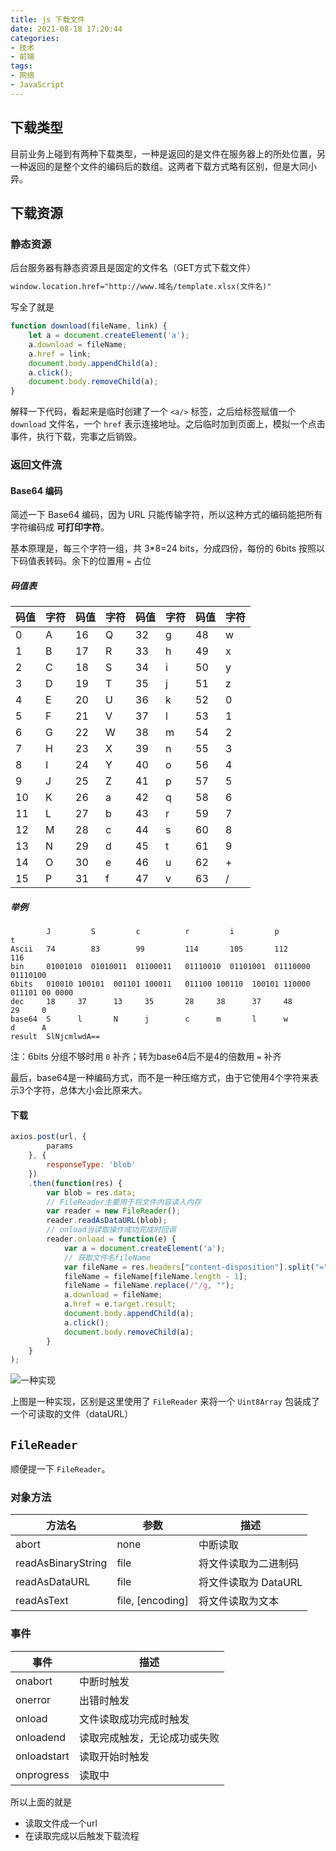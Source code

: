 ```yaml
---
title: js 下载文件
date: 2021-08-18 17:20:44
categories:
- 技术
- 前端
tags:
- 网络
- JavaScript
---
```

## 下载类型

目前业务上碰到有两种下载类型，一种是返回的是文件在服务器上的所处位置，另一种返回的是整个文件的编码后的数组。这两者下载方式略有区别，但是大同小异。



<!--more-->



## 下载资源

### 静态资源

后台服务器有静态资源且是固定的文件名（GET方式下载文件）

```html
window.location.href="http://www.域名/template.xlsx(文件名)"
```

写全了就是

```javascript
function download(fileName, link) {
    let a = document.createElement('a');
    a.download = fileName;
    a.href = link;
    document.body.appendChild(a);
    a.click();
    document.body.removeChild(a);   
}
```

 解释一下代码，看起来是临时创建了一个 `<a/>` 标签，之后给标签赋值一个 `download` 文件名，一个 `href` 表示连接地址。之后临时加到页面上，模拟一个点击事件，执行下载，完事之后销毁。



### 返回文件流

#### Base64 编码

简述一下 Base64 编码，因为 URL 只能传输字符，所以这种方式的编码能把所有字符编码成 **可打印字符**。

基本原理是，每三个字符一组，共 3*8=24 bits，分成四份，每份的 6bits 按照以下码值表转码。余下的位置用 `=` 占位

##### 码值表

| 码值 | 字符 | 码值 | 字符 | 码值 | 字符 | 码值 | 字符 |
| :--- | :--- | :--- | :--- | :--- | :--- | :--- | :--- |
| 0    | A    | 16   | Q    | 32   | g    | 48   | w    |
| 1    | B    | 17   | R    | 33   | h    | 49   | x    |
| 2    | C    | 18   | S    | 34   | i    | 50   | y    |
| 3    | D    | 19   | T    | 35   | j    | 51   | z    |
| 4    | E    | 20   | U    | 36   | k    | 52   | 0    |
| 5    | F    | 21   | V    | 37   | l    | 53   | 1    |
| 6    | G    | 22   | W    | 38   | m    | 54   | 2    |
| 7    | H    | 23   | X    | 39   | n    | 55   | 3    |
| 8    | I    | 24   | Y    | 40   | o    | 56   | 4    |
| 9    | J    | 25   | Z    | 41   | p    | 57   | 5    |
| 10   | K    | 26   | a    | 42   | q    | 58   | 6    |
| 11   | L    | 27   | b    | 43   | r    | 59   | 7    |
| 12   | M    | 28   | c    | 44   | s    | 60   | 8    |
| 13   | N    | 29   | d    | 45   | t    | 61   | 9    |
| 14   | O    | 30   | e    | 46   | u    | 62   | +    |
| 15   | P    | 31   | f    | 47   | v    | 63   | /    |

##### 举例

```
        J         S         c          r         i         p          t
Ascii   74        83        99         114       105       112        116
bin     01001010  01010011  01100011   01110010  01101001  01110000   01110100
6bits   010010 100101  001101 100011   011100 100110  100101 110000   011101 00 0000 
dec     18     37      13     35       28     38      37     48       29     0
base64  S      l       N      j        c      m       l      w        d      A
result  SlNjcmlwdA==
```

注：6bits 分组不够时用 `0` 补齐；转为base64后不是4的倍数用 `=` 补齐

最后，base64是一种编码方式，而不是一种压缩方式，由于它使用4个字符来表示3个字符，总体大小会比原来大。



#### 下载

```js
axios.post(url, {
        params
    }, {
    	responseType: 'blob'
    })
    .then(function(res) {
        var blob = res.data;
        // FileReader主要用于将文件内容读入内存
        var reader = new FileReader();
        reader.readAsDataURL(blob);
        // onload当读取操作成功完成时回调
        reader.onload = function(e) {
        	var a = document.createElement('a');
            // 获取文件名fileName
            var fileName = res.headers["content-disposition"].split("=");
            fileName = fileName[fileName.length - 1];
            fileName = fileName.replace(/"/g, "");
            a.download = fileName;
            a.href = e.target.result;
            document.body.appendChild(a);
            a.click();
            document.body.removeChild(a);
		}
	}
);
```

![一种实现](image-20210818195137755.png)

上图是一种实现，区别是这里使用了 `FileReader` 来将一个 `Uint8Array` 包装成了一个可读取的文件（dataURL）



## `FileReader`

顺便提一下 `FileReader`。

### 对象方法

| 方法名             | 参数             | 描述                 |
| ------------------ | ---------------- | -------------------- |
| abort              | none             | 中断读取             |
| readAsBinaryString | file             | 将文件读取为二进制码 |
| readAsDataURL      | file             | 将文件读取为 DataURL |
| readAsText         | file, [encoding] | 将文件读取为文本     |

### 事件

| 事件        | 描述                         |
| ----------- | ---------------------------- |
| onabort     | 中断时触发                   |
| onerror     | 出错时触发                   |
| onload      | 文件读取成功完成时触发       |
| onloadend   | 读取完成触发，无论成功或失败 |
| onloadstart | 读取开始时触发               |
| onprogress  | 读取中                       |

所以上面的就是

- 读取文件成一个url
- 在读取完成以后触发下载流程
